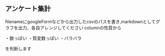 ## アンケート集計

filenameにgoogleFormなどから出力したcsvのパスを書き,markdownとしてグラフを出力、各自アレンジしてください
columnの性質から

・数っぽい
・質変数っぽい
・バラバラ

を判断します



